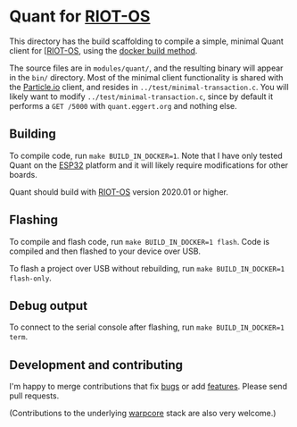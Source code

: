 
# Quant for [RIOT-OS](https://www.riot-os.org/)

This directory has the build scaffolding to compile a simple, minimal Quant
client for [[RIOT-OS](https://www.riot-os.org/), using the [docker build
method](https://github.com/RIOT-OS/RIOT/wiki/Use-Docker-to-build-RIOT).

The source files are in `modules/quant/`, and the resulting binary will appear
in the `bin/` directory. Most of the minimal client functionality is shared with
the [Particle.io](https://docs.particle.io/) client, and resides in
`../test/minimal-transaction.c`. You will likely want to modify
`../test/minimal-transaction.c`, since by default it performs a `GET /5000` with
`quant.eggert.org` and nothing else.

## Building

To compile code, run `make BUILD_IN_DOCKER=1`. Note that I have only tested
Quant on the [ESP32](https://doc.riot-os.org/group__cpu__esp32.html) platform
and it will likely require modifications for other boards.

Quant should build with [RIOT-OS](https://github.com/RIOT-OS/RIOT) version
2020.01 or higher.

## Flashing

To compile and flash code, run `make BUILD_IN_DOCKER=1 flash`. Code is compiled
and then flashed to your device over USB.

To flash a project over USB without rebuilding, run `make BUILD_IN_DOCKER=1
flash-only`.

## Debug output

To connect to the serial console after flashing, run `make BUILD_IN_DOCKER=1
term`.

## Development and contributing

I'm happy to merge contributions that fix
[bugs](https://github.com/NTAP/quant/issues?q=is%3Aopen+is%3Aissue+label%3Abug)
or add
[features](https://github.com/NTAP/quant/issues?q=is%3Aopen+is%3Aissue+label%3Aenhancement).
Please send pull requests.

(Contributions to the underlying [warpcore](https://github.com/NTAP/warpcore)
stack are also very welcome.)

